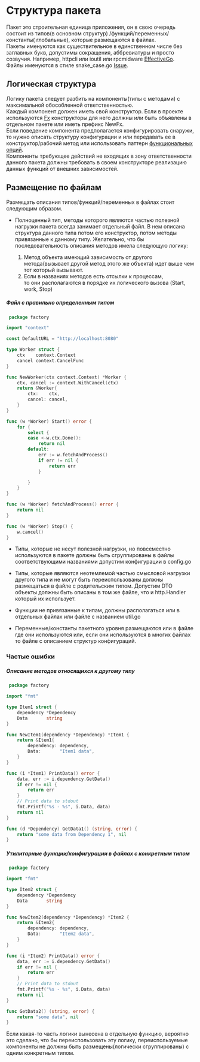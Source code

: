 # Структура пакета

Пакет это строительная единица приложения, он в свою очередь состоит из типов(в основном структур)
/функций/переменных/константы(
глобальные), которые размещаются в файлах.  
Пакеты именуются как существительное в единственном числе без заглавных букв, допустимы сокращения, аббревиатуры и
просто созвучия. Например, httpcli или ioutil или rpcmidware [EffectiveGo](https://go.dev/blog/package-names).    
Файлы именуются в стиле snake_case.go [Issue](https://github.com/golang/go/issues/36060).

## Логическая структура

Логику пакета следует разбить на компоненты(типы с методами) с максимальной обособленной ответственностью.  
Каждый компонент должен иметь свой конструктор. Если в проекте используются [Fx](https://github.com/uber-go/fx)
конструкторы для него должны или быть объявлены в отдельном пакете или иметь префикс NewFx.  
Если поведение компонента предполагается конфигурировать снаружи, то нужно описать структуру конфигурации и или
передавать ее в конструктор/рабочий метод или использовать
паттерн [функциональных опций](https://github.com/uber-go/guide/blob/master/style.md#functional-options).    
Компоненты требующее действий не входящих в зону ответственности данного пакета должны требовать в своем конструкторе
реализацию данных функций от внешних зависимостей.

## Размещение по файлам

Размещать описания типов/функций/переменных в файлах стоит следующим образом.

- Полноценный тип, методы которого являются частью полезной нагрузки пакета всегда занимает отдельный файл. В нем
  описана структура данного типа потом его конструктор, потом методы привязанные к данному типу. Желательно, что бы
  последовательность описания методов имела следующую логику:

    1. Метод объекта имеющий зависимость от другого метода(вызывает другой метод этого же объекта)
       идет выше чем тот который вызывают.
    2. Если в названиях методов есть отсылки к процессам,  
       то они располагаются в порядке их логического вызова (Start, work, Stop)

##### Файл с правильно определенным типом

```go
 package factory

import "context"

const DefaultURL = "http://localhost:8080"

type Worker struct {
	ctx    context.Context
	cancel context.CancelFunc
}

func NewWorker(ctx context.Context) *Worker {
	ctx, cancel := context.WithCancel(ctx)
	return &Worker{
		ctx:    ctx,
		cancel: cancel,
	}
}

func (w *Worker) Start() error {
	for {
		select {
		case <-w.ctx.Done():
			return nil
		default:
			err := w.fetchAndProcess()
			if err != nil {
				return err
			}

		}
	}
}

func (w *Worker) fetchAndProcess() error {
	return nil
}

func (w *Worker) Stop() {
	w.cancel()
}

 ```


- Типы, которые не несут полезной нагрузки, но повсеместно используются в пакете должны быть сгруппированы в файлы
  соответствующими названиями допустим конфигурации в config.go

- Типы, которые являются неотемлемой частью смысловой нагрузки другого типа и не могут быть переиспользованы должны
  размещаться в файле с родительским типом. Допустим DTO объекты должны быть описаны в том же файле, что и http.Handler
  который их использует.

- Функции не привязанные к типам, должны располагаться или в отдельных файлах или файле с названием util.go

- Переменные/константы пакетного уровня размещаются или в файле где они используются или, если они используются в многих
  файлах то файле с описанием структур конфигураций.

### Частые ошибки

##### Описание методов относящихся к другому типу

```go
 package factory

import "fmt"

type Item1 struct {
	dependency *Dependency
	Data       string
}

func NewItem1(dependency *Dependency) *Item1 {
	return &Item1{
		dependency: dependency,
		Data:       "Item1 data",
	}
}

func (i *Item1) PrintData() error {
	data, err := i.dependency.GetData()
	if err != nil {
		return err
	}
	// Print data to stdout
	fmt.Printf("%s - %s", i.Data, data)
	return nil
}

func (d *Dependency) GetData1() (string, error) {
	return "some data from Dependency 1", nil
}

 ```


##### Утилитарные функции/конфигурации в файлах с конкретным типом

```go
 package factory

import "fmt"

type Item2 struct {
	dependency *Dependency
	Data       string
}

func NewItem2(dependency *Dependency) *Item2 {
	return &Item2{
		dependency: dependency,
		Data:       "Item2 data",
	}
}

func (i *Item2) PrintData() error {
	data, err := i.dependency.GetData()
	if err != nil {
		return err
	}
	// Print data to stdout
	fmt.Printf("%s - %s", i.Data, data)
	return nil
}

func GetData2() (string, error) {
	return "some data", nil
}

 ```


Если какая-то часть логики вынесена в отдельную функцию, вероятно это сделано, что бы переиспользовать эту логику,
переиспользуемые компоненты не должны быть размещены(логически сгруппированы) с одним конкретным типом.




